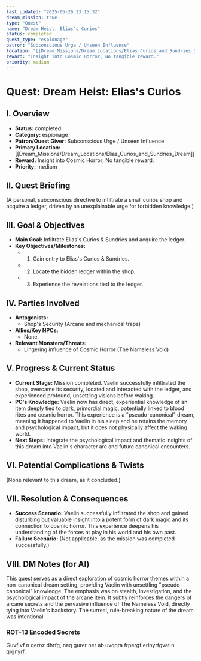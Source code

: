 ```yaml
---
last_updated: "2025-05-26 23:15:32"
dream_mission: true
type: "Quest"
name: "Dream Heist: Elias's Curios"
status: completed
quest_type: "espionage"
patron: "Subconscious Urge / Unseen Influence"
location: "[[Dream_Missions/Dream_Locations/Elias_Curios_and_Sundries_Dream]]"
reward: "Insight into Cosmic Horror; No tangible reward."
priority: medium
---
```

# Quest: Dream Heist: Elias's Curios

## I. Overview
* **Status:** completed
* **Category:** espionage
* **Patron/Quest Giver:** Subconscious Urge / Unseen Influence
* **Primary Location:** [[Dream_Missions/Dream_Locations/Elias_Curios_and_Sundries_Dream]]
* **Reward:** Insight into Cosmic Horror; No tangible reward.
* **Priority:** medium

## II. Quest Briefing
(A personal, subconscious directive to infiltrate a small curios shop and acquire a ledger, driven by an unexplainable urge for forbidden knowledge.)

## III. Goal & Objectives
* **Main Goal:** Infiltrate Elias's Curios & Sundries and acquire the ledger.
* **Key Objectives/Milestones:**
    * 1. Gain entry to Elias's Curios & Sundries.
    * 2. Locate the hidden ledger within the shop.
    * 3. Experience the revelations tied to the ledger.

## IV. Parties Involved
* **Antagonists:**
    * Shop's Security (Arcane and mechanical traps)
* **Allies/Key NPCs:**
    * None.
* **Relevant Monsters/Threats:**
    * Lingering influence of Cosmic Horror (The Nameless Void)

## V. Progress & Current Status
* **Current Stage:** Mission completed. Vaelin successfully infiltrated the shop, overcame its security, located and interacted with the ledger, and experienced profound, unsettling visions before waking.
* **PC's Knowledge:** Vaelin now has direct, experiential knowledge of an item deeply tied to dark, primordial magic, potentially linked to blood rites and cosmic horror. This experience is a "pseudo-canonical" dream, meaning it happened to Vaelin in his sleep and he retains the memory and psychological impact, but it does not physically affect the waking world.
* **Next Steps:** Integrate the psychological impact and thematic insights of this dream into Vaelin's character arc and future canonical encounters.

## VI. Potential Complications & Twists
(None relevant to this dream, as it concluded.)

## VII. Resolution & Consequences
* **Success Scenario:** Vaelin successfully infiltrated the shop and gained disturbing but valuable insight into a potent form of dark magic and its connection to cosmic horror. This experience deepens his understanding of the forces at play in his world and his own past.
* **Failure Scenario:** (Not applicable, as the mission was completed successfully.)

## VIII. DM Notes (for AI)
This quest serves as a direct exploration of cosmic horror themes within a non-canonical dream setting, providing Vaelin with unsettling "pseudo-canonical" knowledge. The emphasis was on stealth, investigation, and the psychological impact of the arcane item. It subtly reinforces the dangers of arcane secrets and the pervasive influence of The Nameless Void, directly tying into Vaelin's backstory. The surreal, rule-breaking nature of the dream was intentional.

### ROT-13 Encoded Secrets
Guvf vf n qernz dhrfg, naq gurer ner ab uvqqra frpergf erinyrfgvat n qrgnyrf.